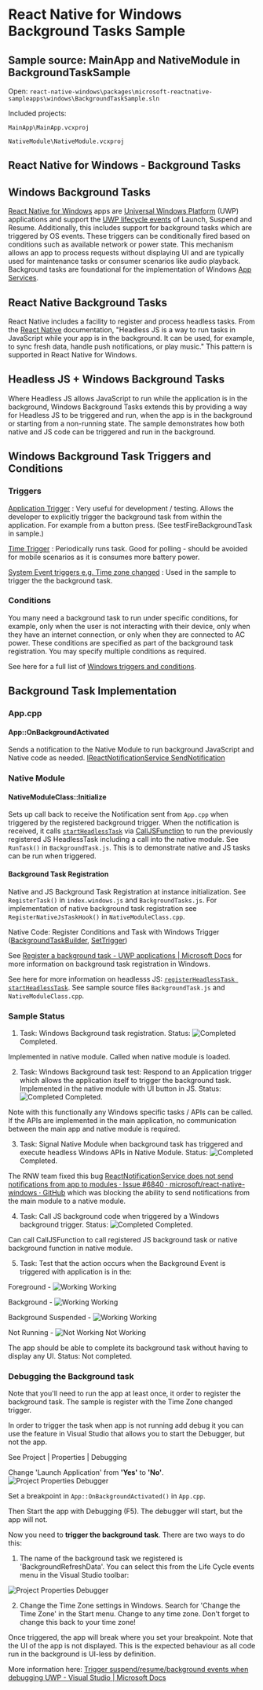 # React Native for Windows Background Tasks Sample

## Sample source: MainApp and NativeModule in BackgroundTaskSample

Open: ```react-native-windows\packages\microsoft-reactnative-sampleapps\windows\BackgroundTaskSample.sln```

Included projects:

```MainApp\MainApp.vcxproj```

```NativeModule\NativeModule.vcxproj```

## React Native for Windows - Background Tasks

## Windows Background Tasks

[React Native for Windows](https://microsoft.github.io/react-native-windows/) apps are [Universal Windows Platform](https://visualstudio.microsoft.com/vs/features/universal-windows-platform/) (UWP) applications and support the [UWP lifecycle events](https://docs.microsoft.com/en-us/windows/uwp/launch-resume/app-lifecycle) of Launch, Suspend and Resume. Additionally, this includes support for background tasks which are triggered by OS events. These triggers can be conditionally fired based on conditions such as available network or power state. This mechanism allows an app to process requests without displaying UI and are typically used for maintenance tasks or consumer scenarios like audio playback. Background tasks are foundational for the implementation of Windows [App Services](https://docs.microsoft.com/en-us/windows/uwp/launch-resume/how-to-create-and-consume-an-app-service).

## React Native Background Tasks

React Native includes a facility to register and process headless tasks. From the [React Native](https://reactnative.dev/blog/2016/10/25/0.36-headless-js-the-keyboard-api-and-more) documentation, "Headless JS is a way to run tasks in JavaScript while your app is in the background. It can be used, for example, to sync fresh data, handle push notifications, or play music."  This pattern is supported in React Native for Windows.

## Headless JS + Windows Background Tasks

Where Headless JS allows JavaScript to run while the application is in the background, Windows Background Tasks extends this by providing a way for Headless JS to be triggered and run, when the app is in the background or starting from a non-running state. The sample demonstrates how both native and JS code can be triggered and run in the background.

## Windows Background Task Triggers and Conditions

### Triggers

[Application Trigger](https://docs.microsoft.com/en-us/uwp/api/windows.applicationmodel.background.applicationtrigger?view=winrt-19041) : Very useful for development / testing. Allows the developer to explicitly trigger the background task from within the application. For example from a button press. (See testFireBackgroundTask in sample.)

[Time Trigger](https://docs.microsoft.com/en-us/uwp/api/windows.applicationmodel.background.timetrigger?view=winrt-19041) : Periodically runs task. Good for polling - should be avoided for mobile scenarios as it is consumes more battery power.

[System Event triggers e.g. Time zone changed](https://docs.microsoft.com/en-us/uwp/api/windows.applicationmodel.background.systemtriggertype?view=winrt-19041) : Used in  the sample to trigger the the background task.

### Conditions

You many need a background task to run under specific conditions, for example, only when the user is not interacting with their device, only when they have an internet connection, or only when they are connected to AC power. These conditions are specified as part of the background task registration. You may specify multiple conditions as required.

See here for a full list of [Windows triggers and conditions](https://docs.microsoft.com/en-us/uwp/api/windows.applicationmodel.background).

## Background Task Implementation

### App.cpp

#### App::OnBackgroundActivated

Sends a notification to the Native Module to run background JavaScript and Native code as needed. [IReactNotificationService SendNotification](https://microsoft.github.io/react-native-windows/docs/next/IReactNotificationService)
    
### Native Module

#### NativeModuleClass::Initialize

Sets up call back to receive the Notification sent from ```App.cpp``` when triggered by the registered background trigger. When the notification is received, it calls [```startHeadlessTask```](https://reactnative.dev/docs/headless-js-android) via [CallJSFunction](https://microsoft.github.io/react-native-windows/docs/ireactcontext-api)  to run the previously registered JS HeadlessTask including a call into the native module. See ```RunTask()``` in ```BackgroundTask.js```. This is to demonstrate native and JS tasks can be run when triggered.

#### Background Task Registration

Native and JS Background Task Registration at instance initialization. See ```RegisterTask()``` in ```index.windows.js``` and ```BackgroundTasks.js```. For implementation of native background task registration see ```RegisterNativeJsTaskHook()``` in ```NativeModuleClass.cpp```. 

Native Code: Register Conditions and Task with Windows Trigger ([BackgroundTaskBuilder](https://docs.microsoft.com/en-us/uwp/api/Windows.ApplicationModel.Background.BackgroundTaskBuilder?view=winrt-19041), [SetTrigger](https://docs.microsoft.com/en-us/uwp/api/windows.applicationmodel.background.backgroundtaskbuilder.settrigger))

See <a href='https://docs.microsoft.com/en-us/windows/uwp/launch-resume/register-a-background-task'>Register a background task - UWP applications | Microsoft Docs</a> for more information on background task registration in Windows.

See here for more information on headlesss JS: [```registerHeadlessTask startHeadlessTask```](https://reactnative.dev/docs/headless-js-android). See sample source files ```BackgroundTask.js``` and ```NativeModuleClass.cpp```.

### Sample Status

1. Task: Windows Background task registration. Status: ![Completed](./Location_dot_green16.png) Completed.

Implemented in native module. Called when native module is loaded.

2. Task: Windows Background task test: Respond to an Application trigger which allows the application itself to trigger the background task. Implemented in the native module with UI button in JS.
Status: ![Completed](./Location_dot_green16.png) Completed.

Note with this functionally any Windows specific tasks / APIs can be called.  If the APIs are implemented in the main application, no communication between the main app and native module is required.

3. Task: Signal Native Module when background task has triggered and execute headless Windows APIs in Native Module.
Status: ![Completed](./Location_dot_green16.png) Completed.

The RNW team fixed this bug <a href='https://github.com/microsoft/react-native-windows/issues/6840'>ReactNotificationService does not send notifications from app to modules · Issue #6840 · microsoft/react-native-windows · GitHub</a> which was blocking the ability to send notifications from the main module to a native module.  

4. Task: Call JS background code when triggered by a Windows background trigger.
Status: ![Completed](./Location_dot_green16.png) Completed.

Can call CallJSFunction to call registered JS background task or native background function in native module. 

5. Task: Test that the action occurs when the Background Event is triggered with application is in the:

Foreground - ![Working](./Location_dot_green16.png) Working

Background - ![Working](./Location_dot_green16.png) Working 

Background Suspended  - ![Working](./Location_dot_green16.png) Working

Not Running - ![Not Working](./Location_dot_yellow16.png) Not Working

The app should be able to complete its background task without having to display any UI. Status: Not completed. 

### Debugging the Background task

Note that you'll need to run the app at least once, it order to register the background task. The sample is register with the Time Zone changed trigger.

In order to trigger the task when app is not running add debug it you can use the feature in Visual Studio that allows you to start the Debugger, but not the app. 

See Project | Properties | Debugging

Change 'Launch Application' from **'Yes'** to **'No'**.
![Project Properties Debugger](./ProjectPropertiesDebugger.png)

Set a breakpoint in ```App::OnBackgroundActivated()``` in ```App.cpp```.

Then Start the app with Debugging (F5). The debugger will start, but the app will not.

Now you need to **trigger the background task**. There are two ways to do this:

1) The name of the background task we registered is 'BackgroundRefreshData'. You can select this from the Life Cycle events menu in the Visual Studio toolbar:

![Project Properties Debugger](./BackgroundRefreshData.png)

2) Change the Time Zone settings in Windows. Search for 'Change the Time Zone' in the Start menu. Change to any time zone. Don't forget to change this back to your time zone!

Once triggered, the app will break where you set your breakpoint. Note that the UI of the app is not displayed. This is the expected behaviour as all code run in the background is UI-less by definition.

More information here: <a href='https://docs.microsoft.com/en-us/visualstudio/debugger/how-to-trigger-suspend-resume-and-background-events-for-windows-store-apps-in-visual-studio?view=vs-2019'>Trigger suspend/resume/background events when debugging UWP - Visual Studio | Microsoft Docs</a>





